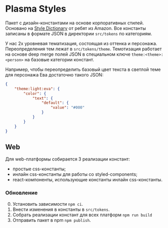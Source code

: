 # Plasma Styles

Пакет с дизайн-константами на основе корпоративных стилей. Основано на [Style Dictionary](https://amzn.github.io/style-dictionary/#/) от ребят из Amazon.
Все константы записаны в формате JSON в директории `src/tokens` по категориям.

У нас 2х уровневая тематизация, состоящая из оттенка и персонажа. Переопределения тем лежат в `src/tokens/theme`.
Темотизация работает на основе deep merge полей JSON в специальном ключе `theme:<theme>:<person>` на базовые категории констант.

Например, чтобы переопределить базовый цвет текста в светлой теме для персонажа Ева достаточно такого JSON:

```json
{
    "theme:light:eva": {
        "color": {
            "text": {
                "default": {
                    "value": "#000"
                }
            }
        }
    }
}
```

## Web

Для web-платформы собирается 3 реализации констант:

-   простые css-константы;
-   инлайн css-константы для работы со styled-components;
-   react-компоненты, использующие константы инлайн css-константы.

### Обновление

0. Установить зависимости `npm ci`.
1. Внести изменения в константы в `src/tokens`.
2. Собрать реализации констант для всех платформ `npm run build`
3. Отправить пакет в npm `npm publish`.
